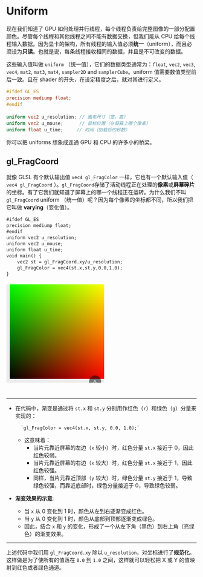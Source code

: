 # Uniform
现在我们知道了 GPU 如何处理并行线程，每个线程负责给完整图像的一部分配置颜色。尽管每个线程和其他线程之间不能有数据交换，但我们能从 CPU 给每个线程输入数据。因为显卡的架构，所有线程的输入值必须**统一**（uniform），而且必须设为**只读**。也就是说，每条线程接收相同的数据，并且是不可改变的数据。

这些输入值叫做 `uniform` （统一值），它们的数据类型通常为：`float`, `vec2`, `vec3`, `vec4`, `mat2`, `mat3`, `mat4`, `sampler2D` and `samplerCube`。uniform 值需要数值类型前后一致。且在 shader 的开头，在设定精度之后，就对其进行定义。

```glsl
#ifdef GL_ES
precision mediump float;
#endif

uniform vec2 u_resolution; // 画布尺寸（宽，高）
uniform vec2 u_mouse;      // 鼠标位置（在屏幕上哪个像素）
uniform float u_time;     // 时间（加载后的秒数）
```

你可以把 uniforms 想象成连通 GPU 和 CPU 的许多小的桥梁。

## gl_FragCoord

就像 GLSL 有个默认输出值 `vec4 gl_FragColor` 一样，它也有一个默认输入值（ `vec4 gl_FragCoord` ）。`gl_FragCoord`存储了活动线程正在处理的**像素**或**屏幕碎片**的坐标。有了它我们就知道了屏幕上的哪一个线程正在运转。为什么我们不叫 `gl_FragCoord` uniform （统一值）呢？因为每个像素的坐标都不同，所以我们把它叫做 **varying**（变化值）。
```
#ifdef GL_ES
precision mediump float;
#endif
uniform vec2 u_resolution;
uniform vec2 u_mouse;
uniform float u_time;
void main() {
    vec2 st = gl_FragCoord.xy/u_resolution;
	gl_FragColor = vec4(st.x,st.y,0.0,1.0);
}
```
![输入图片说明](/imgs/2024-10-11/L4bspxPAdJkOpAQb.png)
#
---
- 在代码中，渐变是通过将 `st.x` 和 `st.y` 分别用作红色（`r`）和绿色（`g`）分量来实现的：
        
        `gl_FragColor = vec4(st.x, st.y, 0.0, 1.0);`
        
    -   这意味着：
        -   当片元靠近屏幕的左边（`x` 较小）时，红色分量 `st.x` 接近于 0，因此红色较弱。
        -   当片元靠近屏幕的右边（`x` 较大）时，红色分量 `st.x` 接近于 1，因此红色较强。
        -   同样，当片元靠近顶部（`y` 较大）时，绿色分量 `st.y` 接近于 1，导致绿色较强，而靠近底部时，绿色分量接近于 0，导致绿色较弱。
-   **渐变效果的示意**:
    
    -   当 `x` 从 0 变化到 1 时，颜色从左到右逐渐变成红色。
    -   当 `y` 从 0 变化到 1 时，颜色从底部到顶部逐渐变成绿色。
    -   因此，结合 `x` 和 `y` 的变化，形成了一个从左下角（黑色）到右上角（亮绿色）的渐变效果。
---
上述代码中我们用 `gl_FragCoord.xy` 除以 `u_resolution`，对坐标进行了**规范化**。这样做是为了使所有的值落在 `0.0` 到 `1.0` 之间，这样就可以轻松把 X 或 Y 的值映射到红色或者绿色通道。
<!--stackedit_data:
eyJoaXN0b3J5IjpbMjE1MTQ0ODM5LDEyNDA4Mjg4MTIsMzE0MD
cwNjk2LC0yMDg4NzQ2NjEyXX0=
-->